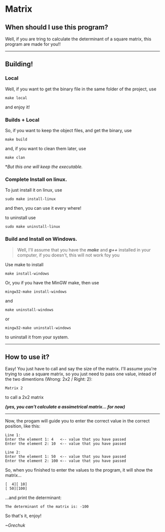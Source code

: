 # Matrix

## When should I use this program?
Well, if you are tring to calculate the determinant of a square matrix, this program are made for you!!

---

## Building!


### Local
Well, if you want to get the binary file in the same folder of the project, use

    make local

and enjoy it!

### Builds + Local
So, if you want to keep the object files, and get the binary, use

    make build

and, if you want to clean them later, use

    make clan

**But this one will keep the executable.*

### Complete Install on linux.
To just install it on linux, use

    sudo make install-linux

and then, you can use it every where!

to uninstall use

    sudo make uninstall-linux


### Build and Install on Windows.
>Well, I'll assume that you have the ***make*** and ***g++*** installed in your computer, if you doesn't, this will not work foy you

Use make to install

    make install-windows

Or, you if you have the MinGW make, then use

    mingw32-make install-windows


and 

    make uninstall-windows

or

    mingw32-make uninstall-windows

to uninstall it from your system.

---

## How to use it?
Easy! You just have to call and say the size of the matrix. I'll assume you're trying to use a square matrix, so you just need to pass one value, intead of the two dimentions (Wrong: 2x2 / Right: 2):

    Matrix 2

to call a 2x2 matrix

***(yes, you can't calculate a assimetrical matrix... for now)***

---

Now, the progam will guide you to enter the correct value in the correct position, like this:

    Line 1:
    Enter the element 1: 4   <-- value that you have passed
    Enter the element 2: 10  <-- value that you have passed

    Line 2:
    Enter the element 1: 50  <-- value that you have passed
    Enter the element 2: 100 <-- value that you have passed

So, when you finished to enter the values to the program, it will show the matrix...

    [  4][ 10]
    [ 50][100]

...and print the determinant:

    The determinant of the matrix is: -100

So that's it, enjoy!

*~Grechuk*